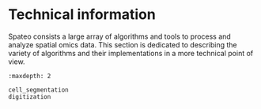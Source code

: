 # Technical information

Spateo consists a large array of algorithms and tools to process and analyze spatial omics data. This section is dedicated to describing the variety of algorithms and their
implementations in a more technical point of view.

```{toctree}
:maxdepth: 2

cell_segmentation
digitization
```
